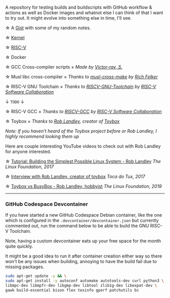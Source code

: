 A repository for testing builds and buildscripts with GitHub workflow & actions as well as Docker images and whatnot else I can think of that I want to try out. It might evolve into something else in time, I'll see. 

☆ A [Gist][notes] with some of my random notes.

☆ [Kernel][kernel]

☆ [RISC-V][riscv]

☆ Docker

☆ GCC Cross-compiler scripts × _Made by [Victor-ray, S.][zendai]_

☆ Musl libc cross-compiler × _Thanks to [musl-cross-make][musl-cross-make] by [Rich Felker][richfelker]_

☆ RISC-V GNU Toolchain × _Thanks to [RISCV-GNU-Toolchain][riscv-gnu-toolchain] by [RISC-V Software Collaboration][riscv-collab]_

↓ `TODO` ↓

☆ RISC-V GCC × _Thanks to [RISCV-GCC][riscv-gcc] by [RISC-V Software Collaboration][riscv-collab]_

<!-- ☆ Custom Compiler _(perhaps, we'll see)_ -->

☆ Toybox × _Thanks to [Rob Landley][landley], creator of [Toybox][toybox]_

_Note: If you haven't heard of the Toybox project before or Rob Landley, I highly recommend looking them up_

Here are couple interesting YouTube videos to check out with Rob Landley for anyone interested. 

☆ [Tutorial: Building the Simplest Possible Linux System - Rob Landley][seminarium-2017] _The Linux Foundation, 2017_

☆ [Interview with Rob Landley, creator of toybox][interview-2017] _Toca do Tux, 2017_

☆ [Toybox vs BusyBox - Rob Landley, hobbyist][seminarium-2019] _The Linux Foundation, 2019_

---

### GitHub Codespace Devcontainer

If you have started a new GitHub Codespace Debian container, like the one which is configured in the `.devcontainer/devcontainer.json` but currently commented out, run the command below to be able to build the GNU RISC-V Toolchain. 

Note, having a custom devcontainer eats up your free space for the month quite quickly. 

It might be a good idea to run it after container creation either way so there won't be any issues when building, annoying to have the build fail due to missing packages. 

```bash
sudo apt-get update -y && \
sudo apt-get install -y autoconf automake autotools-dev curl python3 \
libmpc-dev libmpfr-dev libgmp-dev libtool zlib1g-dev libexpat-dev \
gawk build-essential bison flex texinfo gperf patchutils bc
```

<!-- LINKS -->

[kernel]: https://www.kernel.org/

[zendai]: https://github.com/ZendaiOwl

[notes]: https://gist.github.com/ZendaiOwl/14726585a0cb20d2027571de29a1b8d9

[musl-cross-make]: https://github.com/richfelker/musl-cross-make

[richfelker]: https://github.com/richfelker

[riscv]: https://github.com/riscv

[riscv-gcc]: https://github.com/riscv-collab/riscv-gcc

[riscv-gnu-toolchain]: https://github.com/riscv-collab/riscv-gnu-toolchain

[riscv-collab]: https://github.com/riscv-collab

[toybox]: https://github.com/landley/toybox

[landley]: https://github.com/landley

[seminarium-2017]: https://www.youtube.com/watch?v=Sk9TatW9ino

[interview-2017]: https://www.youtube.com/watch?v=j7kk-_uuRFc

[seminarium-2019]: https://www.youtube.com/watch?v=MkJkyMuBm3g

<!-- LINKS END -->
